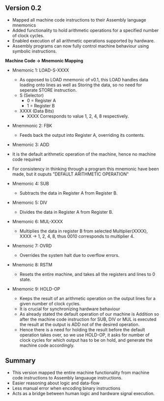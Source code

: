 ## Version 0.2 
- Mapped all machine code instructions to their Assembly language mnemonics
- Added functionality to hold arithmetic operations for a specified number of clock cycles.
- Enabled execution of all arithmetic operations supported by hardware.
- Assembly programs can now fully control machine behaviour using symbolic instructions.

**Machine Code -> Mnemonic Mapping**
- Mnemonic 1: LOAD-S-XXXX
   - As opposed to LOAD mnemonic of v0.1, this LOAD handles data loading onto lines as well as Storing the data, so no need for seperate STORE instruction.
   - S (Selector)
     - 0 = Register A
     - 1 = Register B
   - XXXX (Data Bits)
     - XXXX Corresponds to value 1, 2, 4, 8 respectively.
       
- Mnemmonic 2: FBK
  - Feeds back the output into Register A, overriding its contents.

- Mnemonic 3: ADD
 - It is the default arithmetic operation of the machine, hence no machine code required
 - For consistency in thinking through a program this mnemonic have been made, but it ouputs "DEFAULT ARITHMETIC OPERATION"

- Mnemonic 4: SUB
   - Subtracts the data in Register A from Register B.

- Mnemonic 5: DIV
   - Divides the data in Register A from Register B.

- Mnemonic 6: MUL-XXXX
  - Multiplies the data in register B from selected Multiplier(XXXX), XXXX -> 1, 2, 4, 8, thus 0010 corresponds to multiplier 4.
 
- Mnemonic 7: OVRD
   - Overrides the system halt due to overflow errors.

- Mnemonic 8: RSTM
   - Resets the entire machine, and takes all the registers and lines to 0 state.

- Mnemonic 9: HOLD-OP
   - Keeps the result of an arithmetic operation on the output lines for a given number of clock cycles.
   - It is crucial for synchronizing hardware behaviour
   - As already stated the default operation of our machine is Addition so after the machine code instruction for SUB, DIV or MUL is executed the result at the output is ADD not of the desired operation.
   - Hence there is a need for holding the result before the default operation takes over, so we use HOLD-OP, it asks for number of clock cycles for which output has to be on hold, and generate the machine code accordingly.

## Summary
- This version mapped the entire machine functionality from machine code instructions to Assembly languauge instructions.
- Easier reasoning about logic and data-flow
- Less manual error when encoding binary instructions
- Acts as a bridge between human logic and hardware signal execution.
